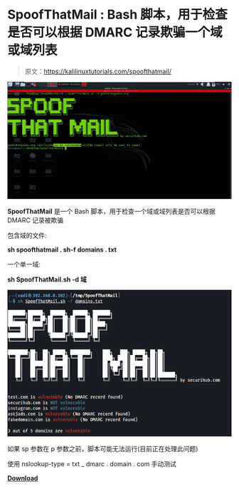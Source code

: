 # SpoofThatMail : Bash 脚本，用于检查是否可以根据 DMARC 记录欺骗一个域或域列表

> 原文：<https://kalilinuxtutorials.com/spoofthatmail/>

[![](img//cceca00e43630e34b04da7a42d176e22.png)](https://blogger.googleusercontent.com/img/a/AVvXsEhVxqKXx7UCoHuy8xya3qa5C9_8SsuvzmTWSZz3iN_quxb1CnPcSn53sgtob6jVlxWPyrKIF-TPh8xRziKbInKWISu5aPXwaOvDG7ucwH0lfISM25sA39CL9coJ6NfKNWWJSzY802pUR6nmLhS2m_QKK-6EcxJFnk8uxuhHZS1iykQAPLKpMjKD5pFO=s728)

**SpoofThatMail** 是一个 Bash 脚本，用于检查一个域或域列表是否可以根据 DMARC 记录被欺骗

包含域的文件:

**sh spoofthatmail . sh-f domains . txt**

一个单一域:

**sh SpoofThatMail.sh -d 域**

![](img//c668f8ebee574cc4016a88a4c0f494ef.png)

如果 sp 参数在 p 参数之前，脚本可能无法运行(目前正在处理此问题)

使用 nslookup-type = txt _ dmarc . domain . com 手动测试

[**Download**](https://github.com/v4d1/SpoofThatMail)
